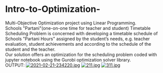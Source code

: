 # Intro-to-Optimization-
Multi-Objective Optimization project using Linear Programming.\
Schools "Partani"(one-on-one time for teacher and student) Timetable Scheduling Problem is concerned with developing a timetable schedule of Schools "Partani Hours" assigned by the student’s needs, e.g. teacher evaluation, student achievements and according to the schedule of the student and the teacher.\
Our solution offers an optimization for the scheduling problem coded with jupyter notebook using the Gurobi optimization solver library.\
OUTPUT:
[![2021-02-21-234220.jpg](https://i.postimg.cc/Dw6Vbr94/2021-02-21-234220.jpg)](https://postimg.cc/QFFY2Txj)
[![211.jpg](https://i.postimg.cc/RFnbGKDR/211.jpg)](https://postimg.cc/MMqDpMxM)
[![311.jpg](https://i.postimg.cc/LsGxqh8Z/311.jpg)](https://postimg.cc/yJXmt19V)

